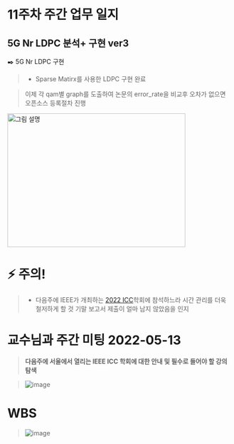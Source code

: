 # 11주차 주간 업무 일지 
## 5G Nr LDPC 분석+ 구현 ver3
✒️  5G Nr LDPC 구현 
> + Sparse Matirx를 사용한 LDPC 구현 완료   

> 이제 각 qam별 graph를 도출하여 논문의 error_rate을 비교후 오차가 없으면 오픈소스 등록절차 진행 
<img src="https://user-images.githubusercontent.com/45085563/170337961-36dbf8e2-0687-4ce7-9391-5881756560b5.png" width="400" height="300" alt="그림 설명" />




# ⚡  주의!
> + 다음주에 IEEE가 개최하는 [2022 ICC](https://icc2022.ieee-icc.org/)학회에 참석하느라 시간 관리를 더욱 철저하게 할 것
> 기말 보고서 제출이 얼마 남지 않았음을 인지


# 교수님과 주간 미팅 2022-05-13
> **다음주에 서울에서 열리는 IEEE ICC 학회에 대한 안내 및 필수로 들어야 할 강의 탐색**

> ![image](https://user-images.githubusercontent.com/45085563/170332922-9126cf32-c5c3-4259-9aef-530d36365b44.png)
# WBS
> ![image](https://user-images.githubusercontent.com/45085563/170344962-e048dc72-d579-40d6-8b7a-f8b2032bc41f.png)
